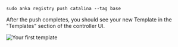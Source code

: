 ```shell
sudo anka registry push catalina --tag base
```

After the push completes, you should see your new Template in the "Templates" section of the controller UI.

![Your first template](/images/getting-started/push-template.png)